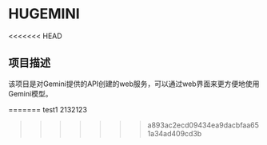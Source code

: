 # HUGEMINI

<<<<<<< HEAD
## 项目描述

该项目是对Gemini提供的API创建的web服务，可以通过web界面来更方便地使用Gemini模型。

=======
test1
2132123
>>>>>>> a893ac2ecd09434ea9dacbfaa651a34ad409cd3b
